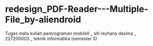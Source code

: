 # redesign_PDF-Reader---Multiple-File_by-aliendroid
Tugas mata kuliah pemrograman mobileII _ siti reyhana dasima _ 227200003 _ teknik informatika (semester 5)

